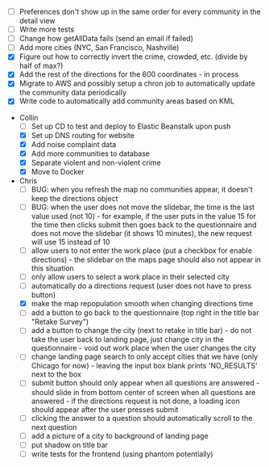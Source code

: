 - [ ] Preferences don't show up in the same order for every community in the detail view
- [ ] Write more tests
- [ ] Change how getAllData fails (send an email if failed)
- [ ] Add more cities (NYC, San Francisco, Nashville)
- [x] Figure out how to correctly invert the crime, crowded, etc. (divide by half of max?)
- [x] Add the rest of the directions for the 600 coordinates - in process
- [x] Migrate to AWS and possibly setup a chron job to automatically update the community data periodically
- [x] Write code to automatically add community areas based on KML
- Collin
  - [ ] Set up CD to test and deploy to Elastic Beanstalk upon push
  - [x] Set up DNS routing for website
  - [x] Add noise complaint data
  - [x] Add more communities to database
  - [x] Separate violent and non-violent crime
  - [x] Move to Docker
- Chris
  - [ ] BUG: when you refresh the map no communities appear, it doesn't keep the directions object
  - [ ] BUG: when the user does not move the slidebar, the time is the last value used (not 10)
        - for example, if the user puts in the value 15 for the time then clicks submit then goes back to the questionnaire
        and does not move the slidebar (it shows 10 minutes), the new request will use 15 instead of 10
  - [ ] allow users to not enter the work place (put a checkbox for enable directions)
        - the slidebar on the maps page should also not appear in this situation
  - [ ] only allow users to select a work place in their selected city
  - [ ] automatically do a directions request (user does not have to press button)
  - [x] make the map repopulation smooth when changing directions time
  - [ ] add a button to go back to the questionnaire (top right in the title bar "Retake Survey")
  - [ ] add a button to change the city (next to retake in title bar)
        - do not take the user back to landing page, just change city in the questionnaire
        - void out work place when the user changes the city
  - [ ] change landing page search to only accept cities that we have (only Chicago for now)
        - leaving the input box blank prints 'NO_RESULTS' next to the box
  - [ ] submit button should only appear when all questions are answered
        - should slide in from bottom center of screen when all questions are answered
        - if the directions request is not done, a loading icon should appear after the user presses submit
  - [ ] clicking the answer to a question should automatically scroll to the next question
  - [ ] add a picture of a city to background of landing page
  - [ ] put shadow on title bar
  - [ ] write tests for the frontend (using phantom potentially)
